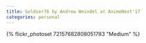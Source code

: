 ```yaml
---
title: Soldier76 by Andrew Weindel at AnimeNext'17
categories: personal
---
```


{% flickr_photoset 72157682808051783 "Medium" %}